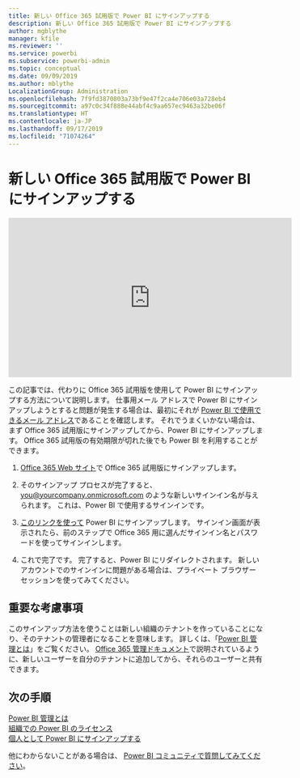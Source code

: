 ```yaml
---
title: 新しい Office 365 試用版で Power BI にサインアップする
description: 新しい Office 365 試用版で Power BI にサインアップする
author: mgblythe
manager: kfile
ms.reviewer: ''
ms.service: powerbi
ms.subservice: powerbi-admin
ms.topic: conceptual
ms.date: 09/09/2019
ms.author: mblythe
LocalizationGroup: Administration
ms.openlocfilehash: 7f9fd3870803a73bf9e47f2ca4e706e03a728eb4
ms.sourcegitcommit: a97c0c34f888e44abf4c9aa657ec9463a32be06f
ms.translationtype: HT
ms.contentlocale: ja-JP
ms.lasthandoff: 09/17/2019
ms.locfileid: "71074264"
---
```

# <a name="signing-up-for-power-bi-with-a-new-office-365-trial"></a>新しい Office 365 試用版で Power BI にサインアップする

<iframe width="560" height="315" src="https://www.youtube.com/embed/gbSuFST-Nx4?showinfo=0" frameborder="0" allowfullscreen></iframe>

この記事では、代わりに Office 365 試用版を使用して Power BI にサインアップする方法について説明します。 仕事用メール アドレスで Power BI にサインアップしようとすると問題が発生する場合は、最初にそれが [Power BI で使用できるメール アドレス](service-self-service-signup-for-power-bi.md#supported-email-addresses)であることを確認します。 それでうまくいかない場合は、まず Office 365 試用版にサインアップしてから、Power BI にサインアップします。 Office 365 試用版の有効期限が切れた後でも Power BI を利用することができます。

1. [Office 365 Web サイト](https://go.microsoft.com/fwlink/p/?LinkID=403802)で Office 365 試用版にサインアップします。

1. そのサインアップ プロセスが完了すると、you@yourcompany.onmicrosoft.com のような新しいサインイン名が与えられます。 これは、Power BI で使用するサインインです。

1. [このリンクを使って](https://app.powerbi.com/signupredirect?pbi_source=web) Power BI にサインアップします。 サインイン画面が表示されたら、前のステップで Office 365 用に選んだサインイン名とパスワードを使ってサインインします。

1. これで完了です。 完了すると、Power BI にリダイレクトされます。 新しいアカウントでのサインインに問題がある場合は、プライベート ブラウザー セッションを使ってみてください。

## <a name="important-considerations"></a>重要な考慮事項

このサインアップ方法を使うことは新しい組織のテナントを作っていることになり、そのテナントの管理者になることを意味します。 詳しくは、「[Power BI 管理とは](service-admin-administering-power-bi-in-your-organization.md)」をご覧ください。 [Office 365 管理ドキュメント](https://support.office.com/en-sg/article/Add-users-individually-to-Office-365---Admin-Help-1970f7d6-03b5-442f-b385-5880b9c256ec)で説明されているように、新しいユーザーを自分のテナントに追加してから、それらのユーザーと共有できます。

## <a name="next-steps"></a>次の手順

[Power BI 管理とは](service-admin-administering-power-bi-in-your-organization.md)  
[組織での Power BI のライセンス](service-admin-licensing-organization.md)  
[個人として Power BI にサインアップする](service-self-service-signup-for-power-bi.md)

他にわからないことがある場合は、 [Power BI コミュニティで質問してみてください](http://community.powerbi.com/)。